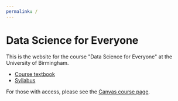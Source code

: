 ```yaml
---
permalink: /
---
```


# Data Science for Everyone

This is the website for the course "Data Science for Everyone" at the University of Birmingham.

* [Course textbook](chapters/introduction/intro)
* [Syllabus](syllabus)

For those with access, please see the [Canvas course page](https://canvas.bham.ac.uk/courses/35188).
